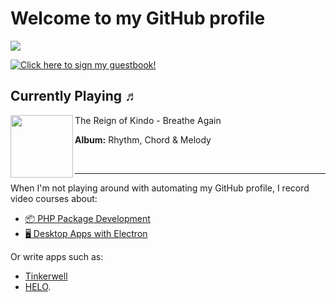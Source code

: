 # Welcome to my GitHub profile

![](/counter.svg)
<p align="left">
    <a href="https://gist.github.com/mpociot/7435cb76d5b5c774263c501afd2a30a2">
        <img src="https://gist.github.com/mpociot/7435cb76d5b5c774263c501afd2a30a2/raw/e54f44c08ba5b839bada924aa3832ffe1d091b46/guestbook.gif" alt="Click here to sign my guestbook!">
    </a>
</p>

 ## Currently Playing ♬

[<img align="left" width="100" src="https://i.scdn.co/image/ab67616d0000b2737805654f39f6d2f79d817fb8">](https://open.spotify.com/track/4CCg6GBrbHLmrvwQZn04Wn)
The Reign of Kindo - Breathe Again

**Album:** Rhythm, Chord &amp; Melody

&nbsp;
 

---

When I'm not playing around with automating my GitHub profile, I record video courses about:

* [📦 PHP Package Development](https://phppackagedevelopment.com)
* [🖥 Desktop Apps with Electron](https://desktopappswithelectron.com)

Or write apps such as:
* [Tinkerwell](https://tinkerwell.app)
* [HELO](https://usehelo.com).
